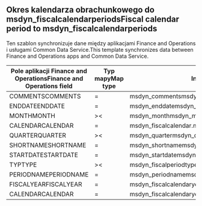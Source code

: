 ## <a name="fiscal-calendar-period-to-msdyn_fiscalcalendarperiods"></a><span data-ttu-id="c65a6-101">Okres kalendarza obrachunkowego do msdyn_fiscalcalendarperiods</span><span class="sxs-lookup"><span data-stu-id="c65a6-101">Fiscal calendar period to msdyn_fiscalcalendarperiods</span></span>

<span data-ttu-id="c65a6-102">Ten szablon synchronizuje dane między aplikacjami Finance and Operations i usługami Common Data Service.</span><span class="sxs-lookup"><span data-stu-id="c65a6-102">This template synchronizes data between Finance and Operations apps and Common Data Service.</span></span>

<span data-ttu-id="c65a6-103">Pole aplikacji Finance and Operations</span><span class="sxs-lookup"><span data-stu-id="c65a6-103">Finance and Operations field</span></span> | <span data-ttu-id="c65a6-104">Typ mapy</span><span class="sxs-lookup"><span data-stu-id="c65a6-104">Map type</span></span> | <span data-ttu-id="c65a6-105">Inne pole rozwiązania Dynamics 365</span><span class="sxs-lookup"><span data-stu-id="c65a6-105">Other Dynamics 365 field</span></span> | <span data-ttu-id="c65a6-106">Wartość domyślna</span><span class="sxs-lookup"><span data-stu-id="c65a6-106">Default value</span></span>
---|---|---|---
<span data-ttu-id="c65a6-107">COMMENTS</span><span class="sxs-lookup"><span data-stu-id="c65a6-107">COMMENTS</span></span> | = | <span data-ttu-id="c65a6-108">msdyn_comments</span><span class="sxs-lookup"><span data-stu-id="c65a6-108">msdyn_comments</span></span> | 
<span data-ttu-id="c65a6-109">ENDDATE</span><span class="sxs-lookup"><span data-stu-id="c65a6-109">ENDDATE</span></span> | = | <span data-ttu-id="c65a6-110">msdyn_enddate</span><span class="sxs-lookup"><span data-stu-id="c65a6-110">msdyn_enddate</span></span> | 
<span data-ttu-id="c65a6-111">MONTH</span><span class="sxs-lookup"><span data-stu-id="c65a6-111">MONTH</span></span> | >< | <span data-ttu-id="c65a6-112">msdyn_month</span><span class="sxs-lookup"><span data-stu-id="c65a6-112">msdyn_month</span></span> | 
<span data-ttu-id="c65a6-113">CALENDAR</span><span class="sxs-lookup"><span data-stu-id="c65a6-113">CALENDAR</span></span> | = | <span data-ttu-id="c65a6-114">msdyn_fiscalcalendar.msdyn_calendar</span><span class="sxs-lookup"><span data-stu-id="c65a6-114">msdyn_fiscalcalendar.msdyn_calendar</span></span> | 
<span data-ttu-id="c65a6-115">QUARTER</span><span class="sxs-lookup"><span data-stu-id="c65a6-115">QUARTER</span></span> | >< | <span data-ttu-id="c65a6-116">msdyn_quarter</span><span class="sxs-lookup"><span data-stu-id="c65a6-116">msdyn_quarter</span></span> | 
<span data-ttu-id="c65a6-117">SHORTNAME</span><span class="sxs-lookup"><span data-stu-id="c65a6-117">SHORTNAME</span></span> | = | <span data-ttu-id="c65a6-118">msdyn_shortname</span><span class="sxs-lookup"><span data-stu-id="c65a6-118">msdyn_shortname</span></span> | 
<span data-ttu-id="c65a6-119">STARTDATE</span><span class="sxs-lookup"><span data-stu-id="c65a6-119">STARTDATE</span></span> | = | <span data-ttu-id="c65a6-120">msdyn_startdate</span><span class="sxs-lookup"><span data-stu-id="c65a6-120">msdyn_startdate</span></span> | 
<span data-ttu-id="c65a6-121">TYP</span><span class="sxs-lookup"><span data-stu-id="c65a6-121">TYPE</span></span> | >< | <span data-ttu-id="c65a6-122">msdyn_fiscalperiodtype</span><span class="sxs-lookup"><span data-stu-id="c65a6-122">msdyn_fiscalperiodtype</span></span> | 
<span data-ttu-id="c65a6-123">PERIODNAME</span><span class="sxs-lookup"><span data-stu-id="c65a6-123">PERIODNAME</span></span> | = | <span data-ttu-id="c65a6-124">msdyn_periodname</span><span class="sxs-lookup"><span data-stu-id="c65a6-124">msdyn_periodname</span></span> | 
<span data-ttu-id="c65a6-125">FISCALYEAR</span><span class="sxs-lookup"><span data-stu-id="c65a6-125">FISCALYEAR</span></span> | = | <span data-ttu-id="c65a6-126">msdyn_fiscalcalendaryear.msdyn_name</span><span class="sxs-lookup"><span data-stu-id="c65a6-126">msdyn_fiscalcalendaryear.msdyn_name</span></span> | 
<span data-ttu-id="c65a6-127">CALENDAR</span><span class="sxs-lookup"><span data-stu-id="c65a6-127">CALENDAR</span></span> | = | <span data-ttu-id="c65a6-128">msdyn_fiscalcalendaryear.msdyn_fiscalcalendarname</span><span class="sxs-lookup"><span data-stu-id="c65a6-128">msdyn_fiscalcalendaryear.msdyn_fiscalcalendarname</span></span> | 
